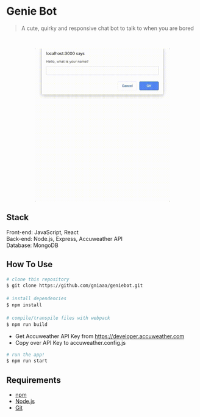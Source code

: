 # Genie Bot

> A cute, quirky and responsive chat bot to talk to when you are bored

<br />
<p align='center'>
    <img src="geniebot.gif?raw=true" align="center" height="400px"/>
</p> 

## Stack

Front-end: JavaScript, React
<br />
Back-end: Node.js, Express, Accuweather API
<br />
Database: MongoDB

## How To Use

```bash
# clone this repository
$ git clone https://github.com/gniaaa/geniebot.git

# install dependencies
$ npm install

# compile/transpile files with webpack
$ npm run build
```

* Get Accuweather API Key from https://developer.accuweather.com
* Copy over API Key to accuweather.config.js 

```bash
# run the app!
$ npm run start
```

## Requirements

- [npm](http://npmjs.com)
- [Node.js](https://nodejs.org/en/download/)
- [Git](https://git-scm.com)
